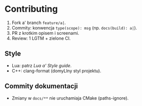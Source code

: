 # Contributing


1. Fork a' branch `feature/a|`.
2. Commity: konwencja `type(scope): msg` (np. `docs(build): a|`).
3. PR z krotkim opisem i screenami.
4. Review: 1 LGTM + zielone CI.
## Style

- Lua: patrz _Lua a' Style guide_.
- C++: clang-format (domyLlny styl projektu).
## Commity dokumentacji

- Zmiany w `docs/**` nie uruchamiaja CMake (paths-ignore).
